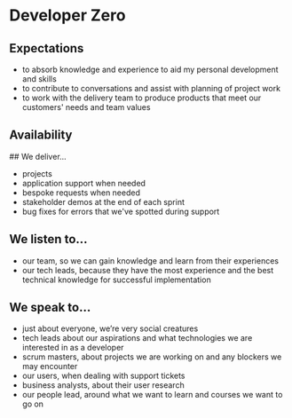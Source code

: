 # Developer Zero 

## Expectations
* to absorb knowledge and experience to aid my personal development and skills
* to contribute to conversations and assist with planning of project work
* to work with the delivery team to produce products that meet our customers' needs and team values

## Availability
<object data="roles/dev0-pie.svg" type="image/svg+xml" width="650" height="230"></object>

## We deliver...
* projects 
* application support when needed
* bespoke requests when needed
* stakeholder demos at the end of each sprint
* bug fixes for errors that we've spotted during support 


## We listen to...
* our team, so we can gain knowledge and learn from their experiences
* our tech leads, because they have the most experience and the best technical knowledge for successful implementation


## We speak to...
* just about everyone, we’re very social creatures
* tech leads about our aspirations and what technologies we are interested in as a developer
* scrum masters, about projects we are working on and any blockers we may encounter
* our users, when dealing with support tickets
* business analysts, about their user research
* our people lead, around what we want to learn and courses we want to go on
